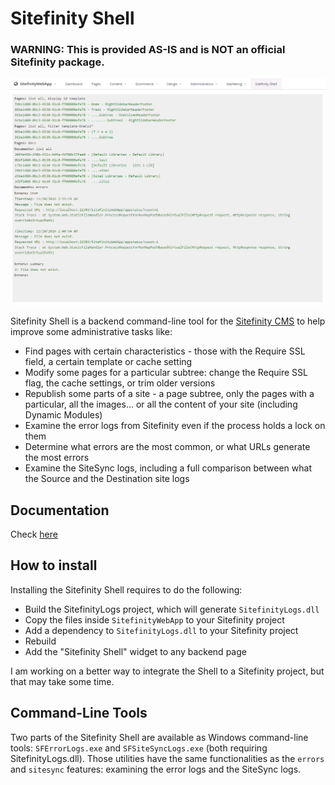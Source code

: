 # Sitefinity Shell

### WARNING: This is provided AS-IS and is NOT an official Sitefinity package.

![](sitefinity_shell.png)

Sitefinity Shell is a backend command-line tool for the [Sitefinity CMS](http://www.sitefinity.com) to help improve some administrative tasks like:

- Find pages with certain characteristics - those with the Require SSL field, a certain template or cache setting
- Modify some pages for a particular subtree: change the Require SSL flag, the cache settings, or trim older versions
- Republish some parts of a site - a page subtree, only the pages with a particular, all the images... or all the content of your site (including Dynamic Modules)
- Examine the error logs from Sitefinity even if the process holds a lock on them
- Determine what errors are the most common, or what URLs generate the most errors
- Examine the SiteSync logs, including a full comparison between what the Source and the Destination site logs

## Documentation

Check [here](documentation.md)

## How to install

Installing the Sitefinity Shell requires to do the following:

- Build the SitefinityLogs project, which will generate `SitefinityLogs.dll`
- Copy the files inside `SitefinityWebApp` to your Sitefinity project
- Add a dependency to `SitefinityLogs.dll` to your Sitefinity project
- Rebuild
- Add the "Sitefinity Shell" widget to any backend page

I am working on a better way to integrate the Shell to a Sitefinity project, but that may take some time.

## Command-Line Tools

Two parts of the Sitefinity Shell are available as Windows command-line tools: `SFErrorLogs.exe` and `SFSiteSyncLogs.exe` (both requiring SitefinityLogs.dll). Those utilities have the same functionalities as the `errors` and `sitesync` features: examining the error logs and the SiteSync logs.